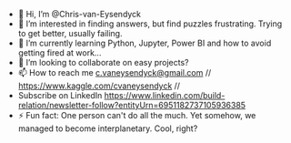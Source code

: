 - 👋 Hi, I’m @Chris-van-Eysendyck
- 👀 I’m interested in finding answers, but find puzzles frustrating. Trying to get better, usually failing. 
- 🌱 I’m currently learning Python, Jupyter, Power BI and how to avoid getting fired at work...
- 💞️ I’m looking to collaborate on easy projects?
- 📫 How to reach me c.vaneysendyck@gmail.com // https://www.kaggle.com/cvaneysendyck //
- Subscribe on LinkedIn https://www.linkedin.com/build-relation/newsletter-follow?entityUrn=6951182737105936385
- ⚡ Fun fact: One person can't do all the much. Yet somehow, we managed to become interplanetary. Cool, right?
<!---
Chris-van-Eysendyck/Chris-van-Eysendyck is a ✨ special ✨ repository because its `README.md` (this file) appears on your GitHub profile.
You can click the Preview link to take a look at your changes.
--->

